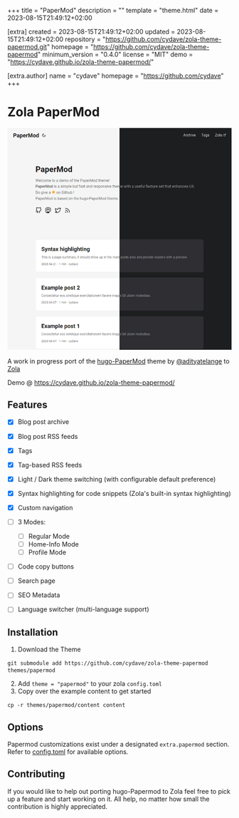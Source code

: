 
+++
title = "PaperMod"
description = ""
template = "theme.html"
date = 2023-08-15T21:49:12+02:00

[extra]
created = 2023-08-15T21:49:12+02:00
updated = 2023-08-15T21:49:12+02:00
repository = "https://github.com/cydave/zola-theme-papermod.git"
homepage = "https://github.com/cydave/zola-theme-papermod"
minimum_version = "0.4.0"
license = "MIT"
demo = "https://cydave.github.io/zola-theme-papermod/"

[extra.author]
name = "cydave"
homepage = "https://github.com/cydave"
+++        

# Zola PaperMod

![](screenshot.png)


A work in progress port of the [hugo-PaperMod](https://github.com/adityatelange/hugo-PaperMod) theme by [@adityatelange](https://github.com/adityatelange) to [Zola](https://www.getzola.org/)

Demo @ https://cydave.github.io/zola-theme-papermod/


## Features

+ [x] Blog post archive
+ [x] Blog post RSS feeds
+ [x] Tags
+ [x] Tag-based RSS feeds
+ [x] Light / Dark theme switching (with configurable default preference)
+ [x] Syntax highlighting for code snippets (Zola's built-in syntax highlighting)
+ [x] Custom navigation
+ [ ] 3 Modes:
    + [ ] Regular Mode
    + [ ] Home-Info Mode
    + [ ] Profile Mode
+ [ ] Code copy buttons
+ [ ] Search page
+ [ ] SEO Metadata
+ [ ] Language switcher (multi-language support)


## Installation

1. Download the Theme

```
git submodule add https://github.com/cydave/zola-theme-papermod themes/papermod
```

2. Add `theme = "papermod"` to your zola `config.toml`
3. Copy over the example content to get started

```
cp -r themes/papermod/content content
```


## Options

Papermod customizations exist under a designated `extra.papermod` section.
Refer to [config.toml](config.toml) for available options.


## Contributing

If you would like to help out porting hugo-Papermod to Zola feel free to pick
up a feature and start working on it. All help, no matter how small the
contribution is highly appreciated.

        